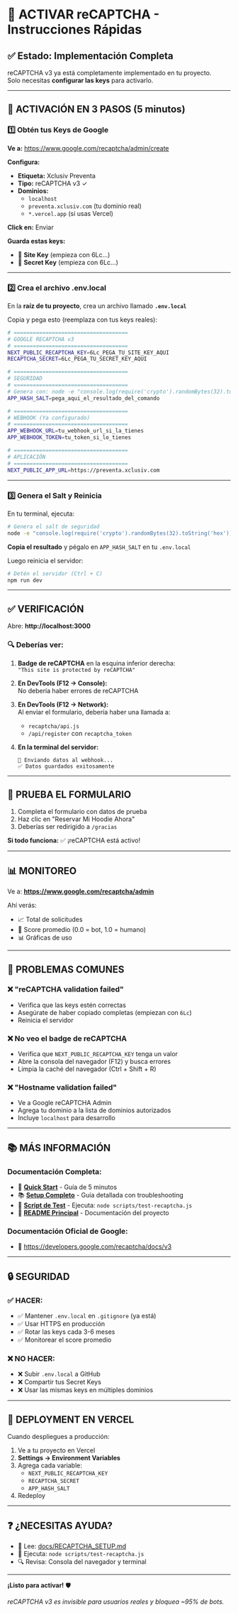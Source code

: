 # 🔐 ACTIVAR reCAPTCHA - Instrucciones Rápidas

## ✅ Estado: Implementación Completa

reCAPTCHA v3 ya está completamente implementado en tu proyecto.  
Solo necesitas **configurar las keys** para activarlo.

---

## 🚀 ACTIVACIÓN EN 3 PASOS (5 minutos)

### 1️⃣ Obtén tus Keys de Google

**Ve a:** https://www.google.com/recaptcha/admin/create

**Configura:**
- **Etiqueta:** Xclusiv Preventa
- **Tipo:** reCAPTCHA v3 ✓
- **Dominios:** 
  - `localhost`
  - `preventa.xclusiv.com` (tu dominio real)
  - `*.vercel.app` (si usas Vercel)

**Click en:** Enviar

**Guarda estas keys:**
- 🔑 **Site Key** (empieza con 6Lc...)
- 🔐 **Secret Key** (empieza con 6Lc...)

---

### 2️⃣ Crea el archivo .env.local

En la **raíz de tu proyecto**, crea un archivo llamado **`.env.local`**

Copia y pega esto (reemplaza con tus keys reales):

```bash
# ====================================
# GOOGLE RECAPTCHA v3
# ====================================
NEXT_PUBLIC_RECAPTCHA_KEY=6Lc_PEGA_TU_SITE_KEY_AQUI
RECAPTCHA_SECRET=6Lc_PEGA_TU_SECRET_KEY_AQUI

# ====================================
# SEGURIDAD
# ====================================
# Genera con: node -e "console.log(require('crypto').randomBytes(32).toString('hex'))"
APP_HASH_SALT=pega_aqui_el_resultado_del_comando

# ====================================
# WEBHOOK (Ya configurado)
# ====================================
APP_WEBHOOK_URL=tu_webhook_url_si_la_tienes
APP_WEBHOOK_TOKEN=tu_token_si_lo_tienes

# ====================================
# APLICACIÓN
# ====================================
NEXT_PUBLIC_APP_URL=https://preventa.xclusiv.com
```

---

### 3️⃣ Genera el Salt y Reinicia

En tu terminal, ejecuta:

```bash
# Genera el salt de seguridad
node -e "console.log(require('crypto').randomBytes(32).toString('hex'))"
```

**Copia el resultado** y pégalo en `APP_HASH_SALT` en tu `.env.local`

Luego reinicia el servidor:

```bash
# Detén el servidor (Ctrl + C)
npm run dev
```

---

## ✅ VERIFICACIÓN

Abre: **http://localhost:3000**

### 🔍 Deberías ver:

1. **Badge de reCAPTCHA** en la esquina inferior derecha:  
   `"This site is protected by reCAPTCHA"`

2. **En DevTools (F12 → Console):**  
   No debería haber errores de reCAPTCHA

3. **En DevTools (F12 → Network):**  
   Al enviar el formulario, debería haber una llamada a:
   - `recaptcha/api.js`
   - `/api/register` con `recaptcha_token`

4. **En la terminal del servidor:**  
   ```
   🔄 Enviando datos al webhook...
   ✅ Datos guardados exitosamente
   ```

---

## 🧪 PRUEBA EL FORMULARIO

1. Completa el formulario con datos de prueba
2. Haz clic en "Reservar Mi Hoodie Ahora"
3. Deberías ser redirigido a `/gracias`

**Si todo funciona:** ✅ ¡reCAPTCHA está activo!

---

## 📊 MONITOREO

Ve a: **https://www.google.com/recaptcha/admin**

Ahí verás:
- 📈 Total de solicitudes
- 🎯 Score promedio (0.0 = bot, 1.0 = humano)
- 📊 Gráficas de uso

---

## 🐛 PROBLEMAS COMUNES

### ❌ "reCAPTCHA validation failed"
- Verifica que las keys estén correctas
- Asegúrate de haber copiado completas (empiezan con `6Lc`)
- Reinicia el servidor

### ❌ No veo el badge de reCAPTCHA
- Verifica que `NEXT_PUBLIC_RECAPTCHA_KEY` tenga un valor
- Abre la consola del navegador (F12) y busca errores
- Limpia la caché del navegador (Ctrl + Shift + R)

### ❌ "Hostname validation failed"
- Ve a Google reCAPTCHA Admin
- Agrega tu dominio a la lista de dominios autorizados
- Incluye `localhost` para desarrollo

---

## 📚 MÁS INFORMACIÓN

### Documentación Completa:

- 📖 **[Quick Start](docs/RECAPTCHA_QUICKSTART.md)** - Guía de 5 minutos
- 📚 **[Setup Completo](docs/RECAPTCHA_SETUP.md)** - Guía detallada con troubleshooting
- 🧪 **[Script de Test](scripts/test-recaptcha.js)** - Ejecuta: `node scripts/test-recaptcha.js`
- 📘 **[README Principal](README.md)** - Documentación del proyecto

### Documentación Oficial de Google:

- 🔗 https://developers.google.com/recaptcha/docs/v3

---

## 🔒 SEGURIDAD

### ✅ HACER:
- ✅ Mantener `.env.local` en `.gitignore` (ya está)
- ✅ Usar HTTPS en producción
- ✅ Rotar las keys cada 3-6 meses
- ✅ Monitorear el score promedio

### ❌ NO HACER:
- ❌ Subir `.env.local` a GitHub
- ❌ Compartir tus Secret Keys
- ❌ Usar las mismas keys en múltiples dominios

---

## 🚀 DEPLOYMENT EN VERCEL

Cuando despliegues a producción:

1. Ve a tu proyecto en Vercel
2. **Settings → Environment Variables**
3. Agrega cada variable:
   - `NEXT_PUBLIC_RECAPTCHA_KEY`
   - `RECAPTCHA_SECRET`
   - `APP_HASH_SALT`
4. Redeploy

---

## ❓ ¿NECESITAS AYUDA?

- 📖 Lee: [docs/RECAPTCHA_SETUP.md](docs/RECAPTCHA_SETUP.md)
- 🧪 Ejecuta: `node scripts/test-recaptcha.js`
- 🔍 Revisa: Consola del navegador y terminal

---

**¡Listo para activar!** 🛡️

_reCAPTCHA v3 es invisible para usuarios reales y bloquea ~95% de bots._

